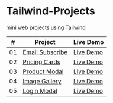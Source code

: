 # Tailwind-Projects
mini web projects using Tailwind

|  #  | Project                                                                                                    | Live Demo                                                   |
| :-: | ---------------------------------------------------------------------------------------------------------- | -----------------------------------------------
| 01  |       [Email Subscribe](https://github.com/slimanesedrati/Tailwind-Projects/tree/main/mini%20Projects/email-subscribe) | [Live Demo](https://slimanesedrati.github.io/Tailwind-Projects/mini%20Projects/email-subscribe/) |
| 02  |       [Pricing Cards](https://github.com/slimanesedrati/Tailwind-Projects/tree/main/mini%20Projects/pricing-cards) | [Live Demo](https://slimanesedrati.github.io/Tailwind-Projects/mini%20Projects/pricing-cards/) |
| 03  |       [Product Modal](https://github.com/slimanesedrati/Tailwind-Projects/tree/main/mini%20Projects/product-modal) | [Live Demo](https://slimanesedrati.github.io/Tailwind-Projects/mini%20Projects/product-modal/) |
| 04  |       [Image Gallery](https://github.com/slimanesedrati/Tailwind-Projects/tree/main/mini%20Projects/image-gallery) | [Live Demo](https://slimanesedrati.github.io/Tailwind-Projects/mini%20Projects/image-gallery/) |
| 05  |       [Login Modal](https://github.com/slimanesedrati/Tailwind-Projects/tree/main/mini%20Projects/login-modal) | [Live Demo](https://github.com/slimanesedrati/Tailwind-Projects/tree/main/mini%20Projects/login-modal) |

